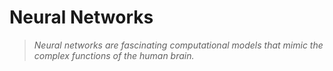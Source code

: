 # Neural Networks

> _Neural networks are fascinating computational models that mimic the complex functions of the human brain._
